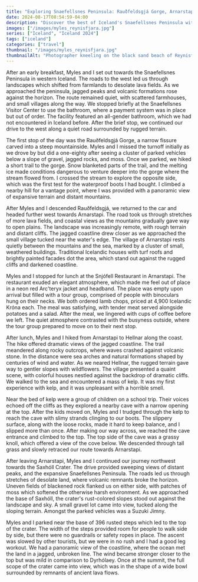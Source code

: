 ```yaml
---
title: "Exploring Snaefellsnes Peninsula: Rauðfeldsgjá Gorge, Arnarstapi to Hellnar, and Kirkjufell"
date: 2024-08-17T08:54:59-04:00
description: "Discover the best of Iceland's Snaefellsnes Peninsula with a visit to Rauðfeldsgjá Gorge, a scenic hike from Arnarstapi to Hellnar, a climb up Saxhóll Crater, and views of Kirkjufell and Kirkjufellfoss."
images: ["/images/myles_reynisfjara.jpg"]
series: ["Iceland", "Iceland 2024"]
tags: ["iceland"]
categories: ["travel"]
thumbnail: "/images/myles_reynisfjara.jpg"
thumbnailAlt: "Photographer kneeling on the black sand beach of Reynisfjara, Iceland, with a camera raised to take a picture."
---
```


After an early breakfast, Myles and I set out towards the Snaefellsnes Peninsula in western Iceland. The roads to the west led us through landscapes which shifted from farmlands to desolate lava fields. As we approached the peninsula, jagged peaks and volcanic formations rose against the horizon. The route remained quiet, with scattered farmhouses, and small villages along the way. We stopped briefly at the Snaefellsnes Visitor Center to use the bathroom, where a payment system was in place but out of order. The facility featured an all-gender bathroom, which we had not encountered in Iceland before. After the brief stop, we continued our drive to the west along a quiet road surrounded by rugged terrain.

The first stop of the day was the Rauðfeldsgjá Gorge, a narrow fissure carved into a steep mountainside. Myles and I missed the turnoff initially as we drove by but did a one-eighty after seeing a cluster of parked vehicles below a slope of gravel, jagged rocks, and moss. Once we parked, we hiked a short trail to the gorge. Snow blanketed parts of the trail, and the melting ice made conditions dangerous to venture deeper into the gorge where the stream flowed from. I crossed the stream to explore the opposite side, which was the first test for the waterproof boots I had bought. I climbed a nearby hill for a vantage point, where I was provided with a panoramic view of expansive terrain and distant mountains.

After Myles and I descended Rauðfeldsgjá, we returned to the car and headed further west towards Arnarstapi. The road took us through stretches of more lava fields, and coastal views as the mountains gradually gave way to open plains. The landscape was increasingly remote, with rough terrain and distant cliffs. The jagged coastline drew closer as we approached the small village tucked near the water's edge. The village of Arnarstapi rests quietly between the mountains and the sea, marked by a cluster of small, weathered buildings. Traditional Icelandic houses with turf roofs and brightly painted facades dot the area, which stand out against the rugged cliffs and darkened coastline.

Myles and I stopped for lunch at the Snjófell Restaurant in Arnarstapi. The restaurant exuded an elegant atmosphere, which made me feel out of place in a neon red Arc'teryx jacket and headband. The place was empty upon arrival but filled with a tour group, comprised of people with binoculars hung on their necks. We both ordered lamb chops, priced at 4,900 Icelandic Króna each. The meal was satisfying, with tender meat served alongside potatoes and a salad. After the meal, we lingered with cups of coffee before we left. The quiet atmosphere contrasted with the busyness outside, where the tour group prepared to move on to their next stop.

After lunch, Myles and I hiked from Arnarstapi to Hellnar along the coast. The hike offered dramatic views of the jagged coastline. The trail meandered along rocky outcrops, where waves crashed against volcanic stone. In the distance were sea arches and natural formations shaped by centuries of wind and water. As we neared Hellnar, the rugged terrain gave way to gentler slopes with wildflowers. The village presented a quaint scene, with colorful houses nestled against the backdrop of dramatic cliffs. We walked to the sea and encountered a mass of kelp. It was my first experience with kelp, and it was unpleasant with a horrible smell.

Near the bed of kelp were a group of children on a school trip. Their voices echoed off the cliffs as they explored a nearby cave with a narrow opening at the top. After the kids moved on, Myles and I trudged through the kelp to reach the cave with slimy strands clinging to our boots. The slippery surface, along with the loose rocks, made it hard to keep balance, and I slipped more than once. After making our way across, we reached the cave entrance and climbed to the top. The top side of the cave was a grassy knoll, which offered a view of the cove below. We descended through tall grass and slowly retraced our route towards Arnarstapi.

After leaving Arnarstapi, Myles and I continued our journey northwest towards the Saxhóll Crater. The drive provided sweeping views of distant peaks, and the expansive Snaefellsnes Peninsula. The roads led us through stretches of desolate land, where volcanic remnants broke the horizon. Uneven fields of blackened rock flanked us on either side, with patches of moss which softened the otherwise harsh environment. As we approached the base of Saxhóll, the crater's rust-colored slopes stood out against the landscape and sky. A small gravel lot came into view, tucked along the sloping terrain. Amongst the parked vehicles was a Suzuki Jimny.

Myles and I parked near the base of 396 rusted steps which led to the top of the crater. The width of the steps provided room for people to walk side by side, but there were no guardrails or safety ropes in place. The ascent was slowed by other tourists, but we were in no rush and I had a good leg workout. We had a panoramic view of the coastline, where the ocean met the land in a jagged, unbroken line. The wind became stronger closer to the top but was mild in comparison to Dyrhólaey. Once at the summit, the full scope of the crater came into view, which was in the shape of a wide bowl surrounded by remnants of ancient lava flows.

<!-- Kirkjufell and Kirkjufellfoss -->

<!-- Pizza at Kaffi 59 in Grundarfjörður -->

